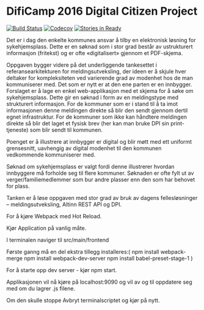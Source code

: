 # DifiCamp 2016 Digital Citizen Project

[![Build Status](https://travis-ci.org/difi/dc16-digitalcitizen.svg?branch=master)](https://travis-ci.org/difi/dc16-digitalcitizen)
[![Codecov](https://codecov.io/gh/difi/dc16-digitalcitizen/branch/master/graph/badge.svg)](https://codecov.io/gh/difi/dc16-digitalcitizen)
[![Stories in Ready](https://badge.waffle.io/difi/dc16-digitalcitizen.png?label=ready&title=Ready)](https://waffle.io/difi/dc16-digitalcitizen)

Det er i dag den enkelte kommunes ansvar å tilby en elektronisk løsning for sykehjemsplass. Dette er en søknad som i stor grad består av ustrukturert informasjon (fritekst) og er ofte «digitalisert» gjennom et PDF-skjema. 

Oppgaven bygger videre på det underliggende tankesettet i referansearkitekturen for meldingsutveksling, der ideen er å skjule hver deltaker for kompleksiteten ved varierende grad av modenhet hos de man kommuniserer med. Det som er nytt er at den ene parten er en innbygger. Forslaget er å lage en enkel web-applikasjon med et skjema for å søke om sykehjemsplass. Dette gir en søknad i form av en meldingstype med strukturert informasjon. For de kommuner som er i stand til å ta imot informasjonen denne meldingen direkte så blir den sendt gjennom dertil egnet infrastruktur. For de kommuner som ikke kan håndtere meldingen direkte så blir det laget et fysisk brev (her kan man bruke DPI sin print-tjeneste) som blir sendt til kommunen. 

Poenget er å illustrere at innbygger er digital og blir møtt med ett uniformt grensesnitt, uavhengig av digital modenhet til den kommunen vedkommende kommuniserer med.

Søknad om sykehjemsplass er valgt fordi denne illustrerer hvordan innbyggere må forholde seg til flere kommuner. Søknaden er ofte fylt ut av verger/familiemedlemmer som bur andre plasser enn den som har behovet for plass.

Tanken er å løse oppgaven med stor grad av bruk av dagens fellesløsninger – meldingsutveksling, Altinn REST API og DPI.



For å kjøre Webpack med Hot Reload.

Kjør Application på vanlig måte.

I terminalen naviger til src/main/frontend

Første ganng må en del ekstra tillegg installeres:(
npm install webpack-merge
npm install webpack-dev-server
npm install babel-preset-stage-1
)

For å starte opp dev server - kjør
npm start.

Applikasjonen vil nå kjøre på localhost:9090 og vil av og til oppdatere seg med om du lagrer .js filene.

Om den skulle stoppe Avbryt terminalscriptet og kjør på nytt.
